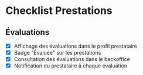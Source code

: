 # Checklist Prestations

## Évaluations
- [x] Affichage des évaluations dans le profil prestataire
- [x] Badge "Évaluée" sur les prestations
- [x] Consultation des évaluations dans le backoffice
- [x] Notification du prestataire à chaque évaluation

